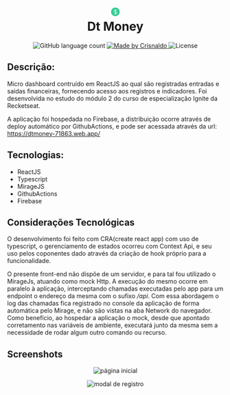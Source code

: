 <h1 align="center">
    <img src="https://github.com/CrisnaldoSantos/dt-money/blob/main/public/favicon.png" width="20px">
    <br/>Dt Money
</h1>

<p align="center">
  <img alt="GitHub language count" src="https://img.shields.io/github/languages/count/CrisnaldoSantos/dt-money?color=5429cc">

  <a href="https://www.crisnaldocarvalho.com.br">
    <img alt="Made by Crisnaldo" src="https://img.shields.io/badge/made%20by-Crisnaldo Carvalho-5429cc">
  </a>

  <img alt="License" src="https://img.shields.io/badge/license-MIT-5429cc">
</p>

## Descrição:

<p>
Micro dashboard contruído em ReactJS ao qual são registradas entradas e saídas financeiras, fornecendo acesso aos registros e indicadores. Foi desenvolvida no estudo do módulo 2 do curso de especialização Ignite da Recketseat.
</p>
<p>
A aplicação foi hospedada no Firebase, a distribuição ocorre através de deploy automático por GithubActions, e pode ser acessada através da url:
<a href="https://dtmoney-71863.web.app/" target="_blank">https://dtmoney-71863.web.app/</a>
</p>

## Tecnologias:

- ReactJS
- Typescript
- MirageJS
- GithubActions
- Firebase

## Considerações Tecnológicas

<p>
O desenvolvimento foi feito com CRA(create react app) com uso de typescript, o gerenciamento de estados ocorreu com Context Api, e seu uso pelos coponentes dado através da criação de hook próprio para a funcionalidade.
</p>

<p>
O presente front-end não dispõe de um servidor, e para tal fou utilizado o MirageJs, atuando como mock Http. A execução do mesmo ocorre em paralelo à aplicação, interceptando chamadas executadas pelo app para um endpoint o endereço da mesma com o sufixo <i>/api</i>. Com essa abordagem o log das chamadas fica registrado no console da aplicação de forma automática pelo Mirage, e não são vistas na aba Network do navegador. Como benefício, ao hospedar a aplicação o mock, desde que apontado corretamento nas variáveis de ambiente, executará junto da mesma sem a necessidade de rodar algum outro comando ou recurso. 
</p>

## Screenshots

<p align="center">
    <img src="https://github.com/CrisnaldoSantos/dt-money/blob/feat/readme/src/assets/screen/dtmoney1.PNG" alt="página inicial">
</p>

<p align="center">
    <img src="https://github.com/CrisnaldoSantos/dt-money/blob/feat/readme/src/assets/screen/dtmoney2.PNG" alt="modal de registro">
</p>
